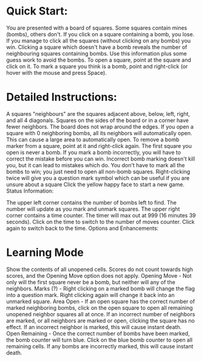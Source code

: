 # Quick Start:

You are presented with a board of squares. Some squares contain mines (bombs), others don't. If you click on a square containing a bomb, you lose. If you manage to click all the squares (without clicking on any bombs) you win.
Clicking a square which doesn't have a bomb reveals the number of neighbouring squares containing bombs. Use this information plus some guess work to avoid the bombs.
To open a square, point at the square and click on it. To mark a square you think is a bomb, point and right-click (or hover with the mouse and press Space).


# Detailed Instructions:

A squares "neighbours" are the squares adjacent above, below, left, right, and all 4 diagonals. Squares on the sides of the board or in a corner have fewer neighbors. The board does not wrap around the edges.
If you open a square with 0 neighboring bombs, all its neighbors will automatically open. This can cause a large area to automatically open.
To remove a bomb marker from a square, point at it and right-click again.
The first square you open is never a bomb.
If you mark a bomb incorrectly, you will have to correct the mistake before you can win. Incorrect bomb marking doesn't kill you, but it can lead to mistakes which do.
You don't have to mark all the bombs to win; you just need to open all non-bomb squares.
Right-clicking twice will give you a question mark symbol which can be useful if you are unsure about a square
Click the yellow happy face to start a new game.
Status Information:

The upper left corner contains the number of bombs left to find. The number will update as you mark and unmark squares.
The upper right corner contains a time counter. The timer will max out at 999 (16 minutes 39 seconds).
Click on the time to switch to the number of moves counter. Click again to switch back to the time.
Options and Enhancements:


# Learning Mode 

Show the contents of all unopened cells. Scores do not count towards high scores, and the Opening Move option does not apply.
Opening Move - Not only will the first square never be a bomb, but neither will any of the neighbors.
Marks (?) - Right clicking on a marked bomb will change the flag into a question mark. Right clicking again will change it back into an unmarked square.
Area Open - If an open square has the correct number of marked neighboring bombs, click on the open square to open all remaining unopened neighbor squares all at once. If an incorrect number of neighbors are marked, or all neighbors are marked or open, clicking the square has no effect. If an incorrect neighbor is marked, this will cause instant death.
Open Remaining - Once the correct number of bombs have been marked, the bomb counter will turn blue. Click on the blue bomb counter to open all remaining cells. If any bombs are incorrectly marked, this will cause instant death.
